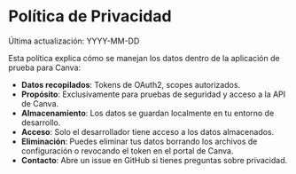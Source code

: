 # Política de Privacidad

Última actualización: YYYY-MM-DD

Esta política explica cómo se manejan los datos dentro de la aplicación de prueba para Canva:

- **Datos recopilados**: Tokens de OAuth2, scopes autorizados.
- **Propósito**: Exclusivamente para pruebas de seguridad y acceso a la API de Canva.
- **Almacenamiento**: Los datos se guardan localmente en tu entorno de desarrollo.
- **Acceso**: Solo el desarrollador tiene acceso a los datos almacenados.
- **Eliminación**: Puedes eliminar tus datos borrando los archivos de configuración o revocando el token en el portal de Canva.
- **Contacto**: Abre un issue en GitHub si tienes preguntas sobre privacidad.
